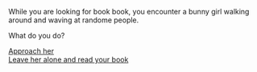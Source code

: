 While you are looking for book book, you encounter a bunny girl walking around and waving at randome people.   
  
What do you do?  
  
[Approach her](approach-her.md)  
[Leave her alone and read your book](../start/open-book.md)